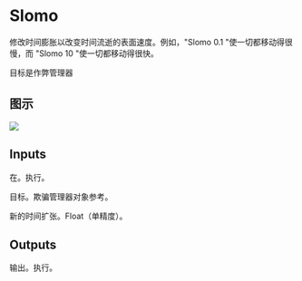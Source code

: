 # Slomo

修改时间膨胀以改变时间流逝的表面速度。例如，"Slomo 0.1 "使一切都移动得很慢，而 "Slomo 10 "使一切都移动得很快。

目标是作弊管理器

## 图示

![]($-20221218-18160667.png)

## Inputs

在。执行。

目标。欺骗管理器对象参考。

新的时间扩张。Float（单精度）。 

## Outputs

输出。执行。
